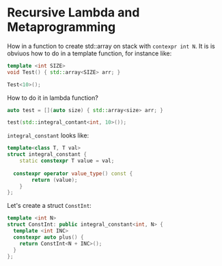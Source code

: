 # Recursive Lambda and Metaprogramming

How in a function to create std::array on stack with `contexpr int N`.
It is is obviuos how to do in a template function, for instance like:

```C++
template <int SIZE>
void Test() { std::array<SIZE> arr; }

Test<10>();
```
How to do it in lambda function?

```C++
auto test = [](auto size) { std::array<size> arr; }

test(std::integral_contant<int, 10>());
```
`integral_constant` looks like:
```C++
template<class T, T val>
struct integral_constant {	
	static constexpr T value = val;
  
  constexpr operator value_type() const {	
		return (value);
	}
};
```


Let's create a struct `ConstInt`:
```C++
template <int N>
struct ConstInt: public integral_constant<int, N> {
  template <int INC>
  constexpr auto plus() { 
    return ConstInt<N + INC>(); 
  }
};
```

